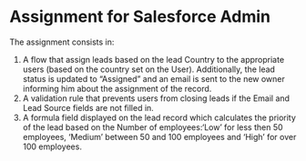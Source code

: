 # Assignment for Salesforce Admin 

The assignment consists in:
1. A flow that assign leads based on the lead Country to the appropriate users (based on the country set on the User). Additionally, the lead status is updated to “Assigned” and an email is sent to the new owner informing him about the assignment of the record.
2. A validation rule that prevents users from closing leads if the Email and Lead Source fields are not filled in.
3. A formula field displayed on the lead record which calculates the priority of the lead based on the
Number of employees:‘Low’ for less then 50 employees, 
‘Medium’ between 50 and 100 employees and ‘High’ for over 100 employees.
